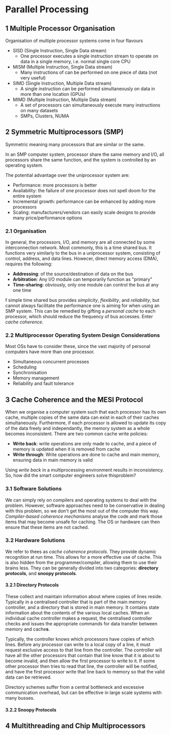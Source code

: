 # Parallel Processing
## 1 Multiple Processor Organisation
Organisation of multiple processor systems come in four flavours
- SISD (Single Instruction, Single Data stream)
  - One processor executes a single instruction stream to operate on data in a single memory, i.e. normal single core CPU
- MISM (Multiple Instruction, Single Data stream)
  - Many instructions of can be performed on one piece of data (not very useful)
- SIMD (Single Instruction, Multiple Data stream)
  - A single instruction can be performed simultaneously on data in more than one location (GPUs)
- MIMD (Multiple Instruction, Multiple Data stream)
  - A set of processors can simultaneously execute many instructions on many datasets
  - SMPs, Clusters, NUMA

## 2 Symmetric Multiprocessors (SMP)
Symmetric meaning many processors that are similar or the same. 

In an SMP computer system, processor share the same memory and I/O, all processors share the same function, and the system is controlled by an operating system.

The potential advantage over the uniprocessor system are:
- Performance: more processors is better
- Availability: the failure of one processor does not spell doom for the entire system
- Incremental growth: performance can be enhanced by adding more processors
- Scaling: manufacturers/vendors can easily scale designs to provide many price/performance options

### 2.1 Organisation
In general, the processors, I/O, and memory are all connected by some interconnection network. Most commonly, this is a time shared bus. It functions very similarly to the bus in a uniprocessor system, consisting of control, address, and data lines. Howecer, direct memory access (DMA), requires the following:
- **Addressing**: of the source/destination of data on the bus
- **Arbitration**: Any I/O module can temporarily function as "primary"
- **Time-sharing**: obviously, only one module can control the bus at any one time

f simple time shared bus provides *simplicity*, *flexibility*, and *reliability*, but cannot always facilitate the performance one is aiming for when using an SMP system. This can be remedied by gifting a *personal cache* to each processor, which should reduce the frequency of bus accesses. Enter *cache coherence*.

### 2.2 Multiprocessor Operating System Design Considerations
Most OSs have to consider these, since the vast majority of personal computers have more than one processor. 
- Simultaneous concurrent processes
- Scheduling
- Synchronisation
- Memory management
- Reliability and fault tolerance

## 3 Cache Coherence and the MESI Protocol
When we organise a computer system such that each processor has its own cache, multiple copies of the same data can exist in each of their caches simultaneously. Furthermore, if each processor is allowed to update its copy of the data freely and independantly, the memory system as a whole becomes inconsistent. There are two common cache write policies: 
- **Write back**: write operations are only made to cache, and a piece of memory is updated when it is removed from cache
- **Write through**: Write operations are done to cache and main memory, ensuring data in main memory is valid

Using *write back* in a multiprocessing environment results in inconsistency. So, how did the smart computer engineers solve thisproblem?
### 3.1 Software Solutions
We can simply rely on compilers and operating systems to deal with the problem. However, software approaches need to be conservative in dealing with this problem, so we don't get the most out of the computer this way. *Compiler-based coherence mechanisms* analyse the code and mark those items that may become unsafe for caching. The OS or hardware can then ensure that these items are not cached. 

### 3.2 Hardware Solutions
We refer to thees as *cache coherence protocols*. They provide dynamic recognition at run time. This allows for a more effective use of cache. This is also hidden from the programmer/compiler, allowing them to use their brains less. They can be generally divided into two categories: **directory protocols**, and **snoopy protocols**.

#### 3.2.1 Directory Protocols
These collect and maintain information about where copies of lines reside. Typically in a centralised controller that is part of the main memory controller, and a directory that is stored in main memory. It contains state information about the contents of the various local caches. When an individual cache controller makes a request, the centralised controller checks and issues the appropriate commands for data transfer between memory and cache**s**. 

Typically, the controller knows which processors have copies of which lines. Before any processor can write to a local copy of a line, it must request exclusive access to that line from the controller. The controller will have all the other processors that contain that line know that it is about to become invalid, and then allow the first processor to write to it. If some other processor then tries to read that line, the controller will be notified, and have the first processor write that line back to memory so that the valid data can be retrieved. 

Directory schemes suffer from a central bottleneck and excessive communication overhead, but can be effective in large scale systems with many busses. 

#### 3.2.2 Snoopy Protocols

## 4 Multithreading and Chip Multiprocessors 


